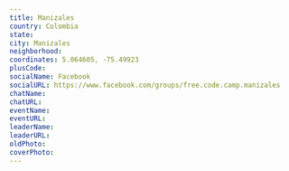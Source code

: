 ```yaml
---
title: Manizales
country: Colombia
state: 
city: Manizales
neighborhood: 
coordinates: 5.064605, -75.49923
plusCode:
socialName: Facebook
socialURL: https://www.facebook.com/groups/free.code.camp.manizales
chatName:
chatURL:
eventName:
eventURL:
leaderName:
leaderURL:
oldPhoto: 
coverPhoto:
---
```

